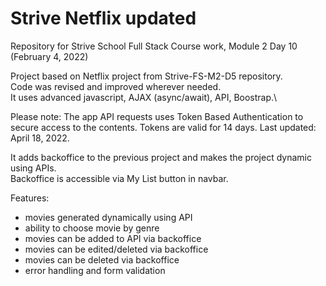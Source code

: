 # Strive Netflix updated
Repository for Strive School Full Stack Course work, Module 2 Day 10 (February 4, 2022)

Project based on Netflix project from Strive-FS-M2-D5 repository.\
Code was revised and improved wherever needed.\
It uses advanced javascript, AJAX (async/await), API, Boostrap.\

Please note: The app API requests uses Token Based Authentication to secure access to the contents. Tokens are valid for 14 days. Last updated: April 18, 2022.

It adds backoffice to the previous project and makes the project dynamic using APIs.\
Backoffice is accessible via My List button in navbar.


Features:
- movies generated dynamically using API
- ability to choose movie by genre
- movies can be added to API via backoffice
- movies can be edited/deleted via backoffice
- movies can be deleted via backoffice
- error handling and form validation


